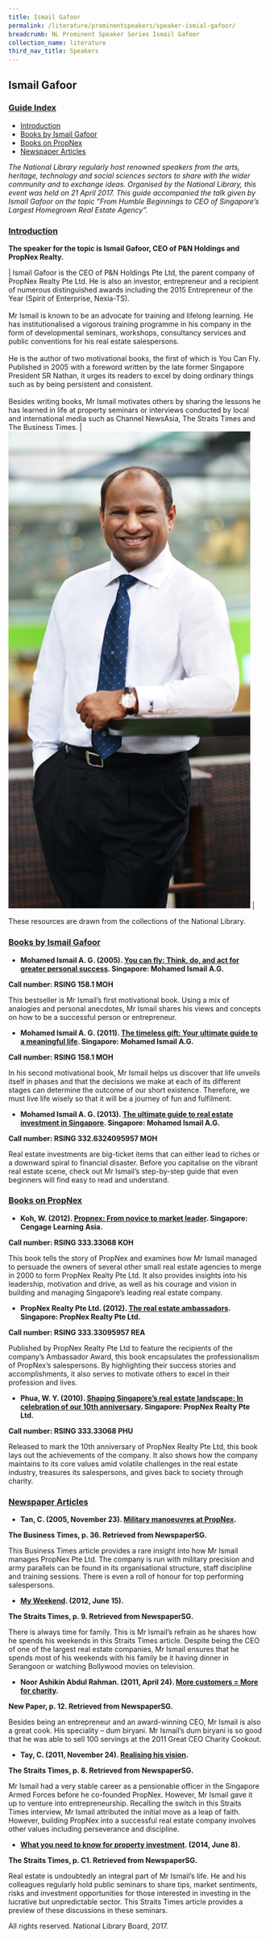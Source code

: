 ```yaml
---
title: Ismail Gafoor
permalink: /literature/prominentspeakers/speaker-ismial-gafoor/
breadcrumb: NL Prominent Speaker Series Ismail Gafoor
collection_name: literature
third_nav_title: Speakers
---
```


## **Ismail Gafoor**

<h3><u>Guide Index</u></h3>

* [Introduction](#introduction)
* [Books by Ismail Gafoor](#books-by-ismail-gafoor)
* [Books on PropNex](#books-on-propnex)
* [Newspaper Articles](#newspaper-articles)

_The National Library regularly host renowned speakers from the arts, heritage, technology and social sciences sectors to share with the wider community and to exchange ideas. Organised by the National Library, this event was held on 21 April 2017. This guide accompanied the talk given by Ismail Gafoor on the topic “From Humble Beginnings to CEO of Singapore’s Largest Homegrown Real Estate Agency”._

### <u>Introduction</u>

**The speaker for the topic is Ismail Gafoor, CEO of P&N Holdings and PropNex Realty.**

| Ismail Gafoor is the CEO of P&N Holdings Pte Ltd, the parent company of PropNex Realty Pte Ltd. He is also an investor, entrepreneur and a recipient of numerous distinguished awards including the 2015 Entrepreneur of the Year (Spirit of Enterprise, Nexia-TS). <br><br>Mr Ismail is known to be an advocate for training and lifelong learning. He has institutionalised a vigorous training programme in his company in the form of developmental seminars, workshops, consultancy services and public conventions for his real estate salespersons. <br><br> He is the author of two motivational books, the first of which is You Can Fly. Published in 2005 with a foreword written by the late former Singapore President SR Nathan, it urges its readers to excel by doing ordinary things such as by being persistent and consistent. <br><br> Besides writing books, Mr Ismail motivates others by sharing the lessons he has learned in life at property seminars or interviews conducted by local and international media such as Channel NewsAsia, The Straits Times and The Business Times. | <img src="/images/literature/prominentspeakers/Ismail-Guide-Pic.png" style="width: 50vw;"> |

 

These resources are drawn from the collections of the National Library.

 

### <u>Books by Ismail Gafoor</u>
 

* **Mohamed Ismail A. G. (2005). [You can fly: Think, do, and act for greater personal success](http://eservice.nlb.gov.sg/item_holding.aspx?bid=12563083). Singapore: Mohamed Ismail A.G.**

**Call number: RSING 158.1 MOH**

This bestseller is Mr Ismail’s first motivational book. Using a mix of analogies and personal anecdotes, Mr Ismail shares his views and concepts on how to be a successful person or entrepreneur.
 

* **Mohamed Ismail A. G. (2011). [The timeless gift: Your ultimate guide to a meaningful life](http://eservice.nlb.gov.sg/item_holding.aspx?bid=14308844). Singapore: Mohamed Ismail A.G.**

**Call number: RSING 158.1 MOH**

In his second motivational book, Mr Ismail helps us discover that life unveils itself in phases and that the decisions we make at each of its different stages can determine the outcome of our short existence. Therefore, we must live life wisely so that it will be a journey of fun and fulfilment.
 

* **Mohamed Ismail A. G. (2013). [The ultimate guide to real estate investment in Singapore](http://eservice.nlb.gov.sg/item_holding.aspx?bid=200132008). Singapore: Mohamed Ismail A.G.**

**Call number: RSING 332.6324095957 MOH**

Real estate investments are big-ticket items that can either lead to riches or a downward spiral to financial disaster. Before you capitalise on the vibrant real estate scene, check out Mr Ismail’s step-by-step guide that even beginners will find easy to read and understand.
 

 

### <u>Books on PropNex</u>
 

* **Koh, W. (2012). [Propnex: From novice to market leader](http://eservice.nlb.gov.sg/item_holding.aspx?bid=14631947). Singapore: Cengage Learning Asia.**

**Call number: RSING 333.33068 KOH**

This book tells the story of PropNex and examines how Mr Ismail managed to persuade the owners of several other small real estate agencies to merge in 2000 to form PropNex Realty Pte Ltd. It also provides insights into his leadership, motivation and drive, as well as his courage and vision in building and managing Singapore’s leading real estate company.
 

* **PropNex Realty Pte Ltd. (2012). [The real estate ambassadors](http://eservice.nlb.gov.sg/item_holding.aspx?bid=14633260). Singapore: PropNex Realty Pte Ltd.**

**Call number: RSING 333.33095957 REA**

Published by PropNex Realty Pte Ltd to feature the recipients of the company’s Ambassador Award, this book encapsulates the professionalism of PropNex’s salespersons. By highlighting their success stories and accomplishments, it also serves to motivate others to excel in their profession and lives.
 

* **Phua, W. Y. (2010). [Shaping Singapore’s real estate landscape: In celebration of our 10th anniversary](http://eservice.nlb.gov.sg/item_holding.aspx?bid=13689087). Singapore: PropNex Realty Pte Ltd.**

**Call number: RSING 333.33068 PHU**

Released to mark the 10th anniversary of PropNex Realty Pte Ltd, this book lays out the achievements of the company. It also shows how the company maintains to its core values amid volatile challenges in the real estate industry, treasures its salespersons, and gives back to society through charity.
 

 

### <u>Newspaper Articles</u>
 

* **Tan, C. (2005, November 23). [Military manoeuvres at PropNex](http://eresources.nlb.gov.sg/newspapers/Digitised/Article/biztimes20051123-1.2.45.3).**

**The Business Times, p. 36. Retrieved from NewspaperSG.**

This Business Times article provides a rare insight into how Mr Ismail manages PropNex Pte Ltd. The company is run with military precision and army parallels can be found in its organisational structure, staff discipline and training sessions. There is even a roll of honour for top performing salespersons.
 

* **[My Weekend](http://eresources.nlb.gov.sg/newspapers/Digitised/Article/straitstimes20120615-2.2.72.8.9). (2012, June 15).**

**The Straits Times, p. 9. Retrieved from NewspaperSG.**

There is always time for family. This is Mr Ismail’s refrain as he shares how he spends his weekends in this Straits Times article. Despite being the CEO of one of the largest real estate companies, Mr Ismail ensures that he spends most of his weekends with his family be it having dinner in Serangoon or watching Bollywood movies on television.
 

* **Noor Ashikin Abdul Rahman. (2011, April 24). [More customers = More for charity](http://eresources.nlb.gov.sg/newspapers/Digitised/Article/newpaper20110424-1.2.3.7.1).**

**New Paper, p. 12. Retrieved from NewspaperSG.**

Besides being an entrepreneur and an award-winning CEO, Mr Ismail is also a great cook. His speciality – dum biryani. Mr Ismail’s dum biryani is so good that he was able to sell 100 servings at the 2011 Great CEO Charity Cookout.
 

* **Tay, C. (2011, November 24). [Realising his vision](http://eresources.nlb.gov.sg/newspapers/Digitised/Article/straitstimes20111124-1.2.101.5).**

**The Straits Times, p. 8. Retrieved from NewspaperSG.**

Mr Ismail had a very stable career as a pensionable officer in the Singapore Armed Forces before he co-founded PropNex. However, Mr Ismail gave it up to venture into entrepreneurship. Recalling the switch in this Straits Times interview, Mr Ismail attributed the initial move as a leap of faith. However, building PropNex into a successful real estate company involves other values including perseverance and discipline.
 

* **[What you need to know for property investment](http://eresources.nlb.gov.sg/newspapers/Digitised/Article/straitstimes20140608-1.2.89). (2014, June 8).**

**The Straits Times, p. C1. Retrieved from NewspaperSG.**

Real estate is undoubtedly an integral part of Mr Ismail’s life. He and his colleagues regularly hold public seminars to share tips, market sentiments, risks and investment opportunities for those interested in investing in the lucrative but unpredictable sector. This Straits Times article provides a preview of these discussions in these seminars.
 

All rights reserved. National Library Board, 2017.